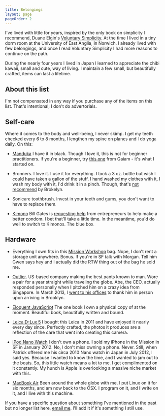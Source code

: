 ```yaml
---
title: Belongings
layout: page
pageOrder: 2
---
```


I've lived with little for years, inspired by the only book on simplicity I recommend, Duane Elgin's [Voluntary Simplicity](http://www.amazon.co.uk/Voluntary-Simplicity-Duane-Elgin/dp/0688121195). At the time I lived in a tiny dorm room at the University of East Anglia, in Norwich. I already lived with few belongings, and once I read Voluntary Simplicity I had more reasons to continue on the path.

During the nearly four years I lived in Japan I learned to appreciate the chibi kawaii, small and cute, way of living. I maintain a few small, but beautifully crafted, items can last a lifetime.

About this list
---------------

I'm not compensated in any way if you purchase any of the items on this list. That's intentional; I don't do advertorials.

Self-care
---------

Where it comes to the body and well-being, I never skimp. I get my teeth checked every 6 to 8 months, I lengthen my spine on planes and I do yoga daily. On this:

+ [Manduka](http://www.manduka.com/us/shop/categories/products/mats/eko-superlite-travel-mat/) I have it in black. Though I love it, this is not for beginner practitioners. If you're a beginner, try [this one](http://www.gaiam.com/yoga-mats/premium-sticky-yoga-mat/95-0726,default,pd.html?start=4&cgid=3010400) from Gaiam - it's what I started on.

+ Bronners. I love it. I use it for everything. I took a 3 oz. bottle but wish I could have taken a gallon of the stuff. I hand washed my clothes with it, I wash my body with it, I'd drink it in a pinch. Though, that's [not recommend](http://brokelyn.com/tested-the-crazy-alleged-uses-of-dr-bronners-soap/) by Brokelyn.

+ Sonicare toothbrush. Invest in your teeth and gums, you don't want to have to replace them.

+ [Kimono](http://www.kimono-condoms.com/) Bill Gates is [requesting help](http://www.washingtontimes.com/news/2013/mar/24/bill-gates-offers-100000-grant-improved-condoms/print/) from entrepreneurs to help make a better condom. I bet that'll take a little time. In the meantime, you'd do well to switch to Kimonos. The blue box.

Hardware
--------

+ Everything I own fits in this [Mission Workshop](http://missionworkshop.com/products/advanced_projects/vx-rucksack.php) bag. Nope, I don't rent a storage unit anywhere. Bonus. If you're in SF talk with Morgan. Tell him Gwen says hey and I actually did the RTW thing out of the bag he sold me.

+ [Outlier](http://outlier.cc/). US-based company making the best pants known to man. Wore a pair for a year straight while traveling the globe. Abe, the CEO, actually responded personally when I pitched him on a crazy idea from Singapore. In March 2013, I [went to his offices](http://gwenbell.com/posts/outlier) to thank him in person upon arriving in Brooklyn.

+ [Eloquent JavaScript](http://eloquentjavascript.net/) The one book I own a physical copy of at the moment. Beautiful book, beautifully written and bound.

+ [Leica D-Lux 5](http://en.leica-camera.com/photography/compact_cameras/d-lux_5/) I bought this Leica in 2011 and have enjoyed it nearly every day since. Perfectly crafted, the photos it produces are a reflection of the care that went into creating this camera.

+ [iPod Nano Watch](http://www.engadget.com/2010/12/29/hex-ships-ipod-nano-watch-band-dares-you-to-destroy-it-video/) I don't own a phone. I sold my iPhone in the Mission in SF in January 2012. No, I don't miss owning a phone. Never. Still, when Patrick offered me his circa 2010 Nano watch in Japan in July 2012, I said yes. Because I wanted to know the time, and I wanted to jam out to the beats. So, this little watch means a lot to me. I get complimented on it constantly. My hunch is Apple is overlooking a massive niche market with this.

+ [MacBook Air](https://www.apple.com/macbookair/) Been around the whole globe with me. I put Linux on it for six months, and am now back to the OSX. I program on it, and I write on it, and I live with this machine.

If you have a specific question about something I've mentioned in the past but no longer list here, [email me](mailto:gwen@gwenbell.com). I'll add it if it's something I still use.